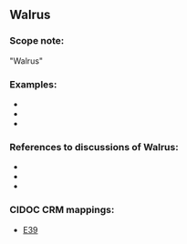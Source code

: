 
## Walrus 

###  Scope note: 
"Walrus" 

### Examples: 

* 
* 
* 

### References to discussions of Walrus:

* 

* 

* 

### CIDOC CRM mappings: 

* [E39](http://www.cidoc-crm.org/Entity/e39-actor/version-6.1)



